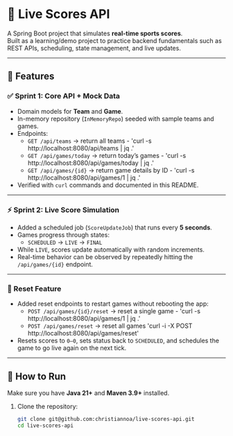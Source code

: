 # 🏀 Live Scores API

A Spring Boot project that simulates **real-time sports scores**.  
Built as a learning/demo project to practice backend fundamentals such as REST APIs, scheduling, state management, and live updates.

---

## 🚀 Features

### ✅ Sprint 1: Core API + Mock Data

- Domain models for **Team** and **Game**.
- In-memory repository (`InMemoryRepo`) seeded with sample teams and games.
- Endpoints:
  - `GET /api/teams` → return all teams - 'curl -s http://localhost:8080/api/teams | jq .'
  - `GET /api/games/today` → return today’s games - 'curl -s http://localhost:8080/api/games/today | jq .'
  - `GET /api/games/{id}` → return game details by ID - 'curl -s http://localhost:8080/api/games/1 | jq .'
- Verified with `curl` commands and documented in this README.

---

### ⚡ Sprint 2: Live Score Simulation

- Added a scheduled job (`ScoreUpdateJob`) that runs every **5 seconds**.
- Games progress through states:
  - `SCHEDULED` → `LIVE` → `FINAL`
- While `LIVE`, scores update automatically with random increments.
- Real-time behavior can be observed by repeatedly hitting the `/api/games/{id}` endpoint.

---

### 🔄 Reset Feature

- Added reset endpoints to restart games without rebooting the app:
  - `POST /api/games/{id}/reset` → reset a single game -
    'curl -s http://localhost:8080/api/games/1 | jq .'
  - `POST /api/games/reset` → reset all games
    'curl -i -X POST http://localhost:8080/api/games/reset'
- Resets scores to `0–0`, sets status back to `SCHEDULED`, and schedules the game to go live again on the next tick.

---

## 🧪 How to Run

Make sure you have **Java 21+** and **Maven 3.9+** installed.

1. Clone the repository:
   ```bash
   git clone git@github.com:christiannoa/live-scores-api.git
   cd live-scores-api
   ```
